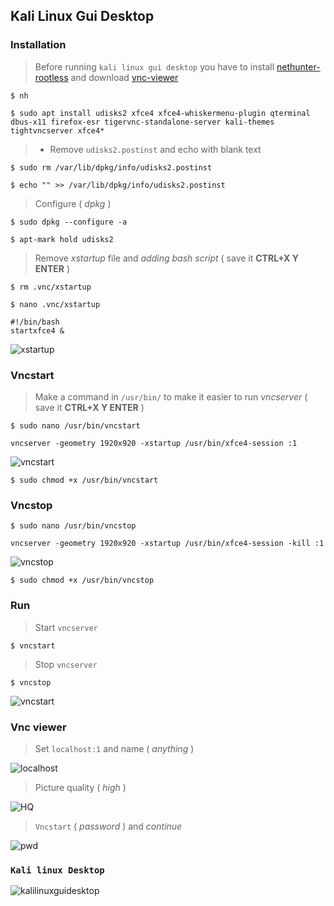 ## Kali Linux Gui Desktop

### Installation

> Before running `kali linux gui desktop` you have to install [nethunter-rootless](../nethunter-rootless) and download [vnc-viewer](https://play.google.com/store/apps/details?id=com.realvnc.viewer.android)  

```
$ nh
```
```
$ sudo apt install udisks2 xfce4 xfce4-whiskermenu-plugin qterminal dbus-x11 firefox-esr tigervnc-standalone-server kali-themes tightvncserver xfce4*
```

>* Remove `udisks2.postinst` and echo with blank text
```
$ sudo rm /var/lib/dpkg/info/udisks2.postinst
```
```
$ echo "" >> /var/lib/dpkg/info/udisks2.postinst
```

> Configure ( _dpkg_ )
```
$ sudo dpkg --configure -a
```
```
$ apt-mark hold udisks2
```

> Remove _xstartup_ file and _adding bash script_ ( save it __CTRL+X Y ENTER__ )
```
$ rm .vnc/xstartup
```
```
$ nano .vnc/xstartup
```

```
#!/bin/bash
startxfce4 &
```

![xstartup](https://i.ibb.co/8Y2RMD7/xstartup.jpg)

### Vncstart

> Make a command in `/usr/bin/` to make it easier to run _vncserver_ ( save it __CTRL+X Y ENTER__ )

```
$ sudo nano /usr/bin/vncstart
```

```
vncserver -geometry 1920x920 -xstartup /usr/bin/xfce4-session :1
```

![vncstart](https://i.ibb.co/xjWv5j4/vncstart.jpg)

```
$ sudo chmod +x /usr/bin/vncstart
```

### Vncstop

```
$ sudo nano /usr/bin/vncstop
```

```
vncserver -geometry 1920x920 -xstartup /usr/bin/xfce4-session -kill :1
```

![vncstop](https://i.ibb.co/k2ZRYK6/vncstop.jpg)

```
$ sudo chmod +x /usr/bin/vncstop
```

### Run

> Start `vncserver`

```
$ vncstart
```

> Stop `vncserver`

```
$ vncstop
```

![vncstart](https://i.ibb.co/7XV7P60/vncstart.jpg)

### Vnc viewer

> Set `localhost:1` and name ( _anything_ )

![localhost](https://i.ibb.co/MMycL11/lhost.jpg)

> Picture quality ( _high_ )

![HQ](https://i.ibb.co/FVjX5JF/hq.jpg)

> `Vncstart` ( _password_ ) and _continue_

![pwd](https://i.ibb.co/5kW182p/pwd.jpg)

### `Kali linux Desktop`

![kalilinuxguidesktop](https://i.ibb.co/61K0Lck/kali-linux-gui-desktop.jpg)
